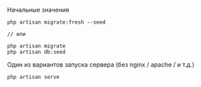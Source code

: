 
Начальные значения

```
php artisan migrate:fresh --seed

// или

php artisan migrate
php artisan db:seed
```

Один из вариантов запуска сервера (без nginx / apache / и т.д.)
```
php artisan serve
```

